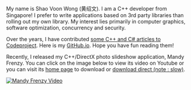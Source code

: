 My name is Shao Voon Wong (黄绍文). I am a C++ developer from Singapore! I prefer to write applications based on 3rd party libraries than rolling out my own library. My interest lies primarily in computer graphics, software optimization, concurrency and security.

Over the years, I have contributed [some C++ and C# articles to Codeproject](https://www.codeproject.com/script/Articles/MemberArticles.aspx?amid=88591). Here is my [GitHub.io](https://shaovoon.github.io/). Hope you have fun reading them!

Recently, I released my C++/DirectX photo slideshow application, Mandy Frenzy. You can click on the image below to view its video on Youtube or you can visit its [home page](http://mandyfrenzy.com/) to download or [download direct (note : slow)](http://mandyfrenzy.com/FileDownload.ashx?filename=MandyFrenzy.zip).

[![Mandy Frenzy Video](https://img.youtube.com/vi/dUCJIicckGs/0.jpg)](https://www.youtube.com/watch?v=dUCJIicckGs)
